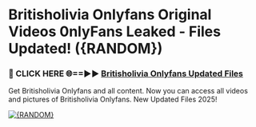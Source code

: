 # Britisholivia Onlyfans Original Videos 0nlyFans Leaked - Files Updated! ({RANDOM})

<h3>🔴 CLICK HERE 🌐==►► <a href="https://betterlinks.top/A2PfLJ" rel="nofollow">Britisholivia Onlyfans Updated Files</a></h3>

Get Britisholivia Onlyfans and all content. Now you can access all videos and pictures of Britisholivia Onlyfans. New Updated Files 2025!

[![{RANDOM}](https://i.imgur.com/ppqm5kG.gif)](https://betterlinks.top/A2PfLJ)